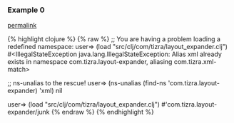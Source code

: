 ### Example 0
[permalink](#example-0)

{% highlight clojure %}
{% raw %}
;; You are having a problem loading a redefined namespace:
user=> (load "src/clj/com/tizra/layout_expander.clj")
#<IllegalStateException java.lang.IllegalStateException: Alias xml already exists in namespace com.tizra.layout-expander, aliasing com.tizra.xml-match>

;; ns-unalias to the rescue!
user=> (ns-unalias (find-ns 'com.tizra.layout-expander) 'xml)
nil

user=> (load "src/clj/com/tizra/layout_expander.clj")
#'com.tizra.layout-expander/junk
{% endraw %}
{% endhighlight %}


